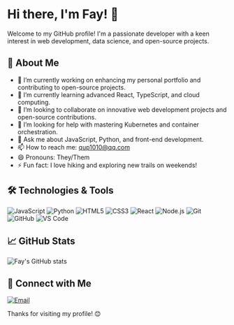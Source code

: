 # Hi there, I'm Fay! 👋

Welcome to my GitHub profile! I'm a passionate developer with a keen interest in web development, data science, and open-source projects.

## 🚀 About Me
- 🔭 I’m currently working on enhancing my personal portfolio and contributing to open-source projects.
- 🌱 I’m currently learning advanced React, TypeScript, and cloud computing.
- 👯 I’m looking to collaborate on innovative web development projects and open-source contributions.
- 🤔 I’m looking for help with mastering Kubernetes and container orchestration.
- 💬 Ask me about JavaScript, Python, and front-end development.
- 📫 How to reach me: [qup1010@qq.com](mailto:qup1010@qq.com)
- 😄 Pronouns: They/Them
- ⚡ Fun fact: I love hiking and exploring new trails on weekends!

## 🛠️ Technologies & Tools
![JavaScript](https://img.shields.io/badge/-JavaScript-333333?style=flat&logo=javascript)
![Python](https://img.shields.io/badge/-Python-333333?style=flat&logo=python)
![HTML5](https://img.shields.io/badge/-HTML5-333333?style=flat&logo=html5)
![CSS3](https://img.shields.io/badge/-CSS3-333333?style=flat&logo=css3)
![React](https://img.shields.io/badge/-React-333333?style=flat&logo=react)
![Node.js](https://img.shields.io/badge/-Node.js-333333?style=flat&logo=node.js)
![Git](https://img.shields.io/badge/-Git-333333?style=flat&logo=git)
![GitHub](https://img.shields.io/badge/-GitHub-333333?style=flat&logo=github)
![VS Code](https://img.shields.io/badge/-VS%20Code-333333?style=flat&logo=visual-studio-code)

## 📈 GitHub Stats
![Fay's GitHub stats](https://github-readme-stats.vercel.app/api?username=fayeeeeee1&show_icons=true&theme=radical)

## 🔗 Connect with Me
[![Email](https://img.shields.io/badge/-Email-333333?style=flat&logo=gmail)](mailto:qup1010@qq.com)

Thanks for visiting my profile! 😊
